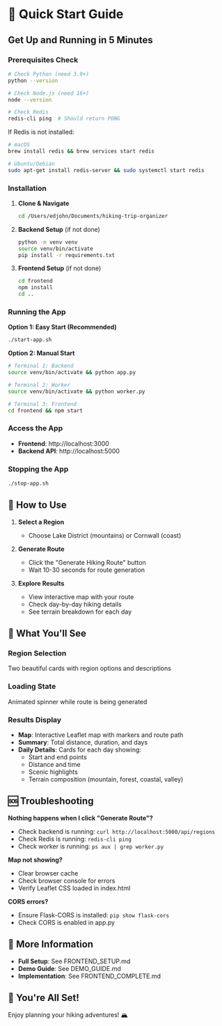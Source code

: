 # 🚀 Quick Start Guide

## Get Up and Running in 5 Minutes

### Prerequisites Check
```bash
# Check Python (need 3.9+)
python --version

# Check Node.js (need 16+)
node --version

# Check Redis
redis-cli ping  # Should return PONG
```

If Redis is not installed:
```bash
# macOS
brew install redis && brew services start redis

# Ubuntu/Debian
sudo apt-get install redis-server && sudo systemctl start redis
```

### Installation

1. **Clone & Navigate**
   ```bash
   cd /Users/edjohn/Documents/hiking-trip-organizer
   ```

2. **Backend Setup** (if not done)
   ```bash
   python -m venv venv
   source venv/bin/activate
   pip install -r requirements.txt
   ```

3. **Frontend Setup** (if not done)
   ```bash
   cd frontend
   npm install
   cd ..
   ```

### Running the App

**Option 1: Easy Start (Recommended)**
```bash
./start-app.sh
```

**Option 2: Manual Start**
```bash
# Terminal 1: Backend
source venv/bin/activate && python app.py

# Terminal 2: Worker  
source venv/bin/activate && python worker.py

# Terminal 3: Frontend
cd frontend && npm start
```

### Access the App
- **Frontend**: http://localhost:3000
- **Backend API**: http://localhost:5000

### Stopping the App
```bash
./stop-app.sh
```

## 📱 How to Use

1. **Select a Region**
   - Choose Lake District (mountains) or Cornwall (coast)

2. **Generate Route**
   - Click the "Generate Hiking Route" button
   - Wait 10-30 seconds for route generation

3. **Explore Results**
   - View interactive map with your route
   - Check day-by-day hiking details
   - See terrain breakdown for each day

## 🎯 What You'll See

### Region Selection
Two beautiful cards with region options and descriptions

### Loading State
Animated spinner while route is being generated

### Results Display
- **Map**: Interactive Leaflet map with markers and route path
- **Summary**: Total distance, duration, and days
- **Daily Details**: Cards for each day showing:
  - Start and end points
  - Distance and time
  - Scenic highlights
  - Terrain composition (mountain, forest, coastal, valley)

## 🆘 Troubleshooting

**Nothing happens when I click "Generate Route"?**
- Check backend is running: `curl http://localhost:5000/api/regions`
- Check Redis is running: `redis-cli ping`
- Check worker is running: `ps aux | grep worker.py`

**Map not showing?**
- Clear browser cache
- Check browser console for errors
- Verify Leaflet CSS loaded in index.html

**CORS errors?**
- Ensure Flask-CORS is installed: `pip show flask-cors`
- Check CORS is enabled in app.py

## 📖 More Information

- **Full Setup**: See FRONTEND_SETUP.md
- **Demo Guide**: See DEMO_GUIDE.md  
- **Implementation**: See FRONTEND_COMPLETE.md

## 🎉 You're All Set!

Enjoy planning your hiking adventures! 🏔️

